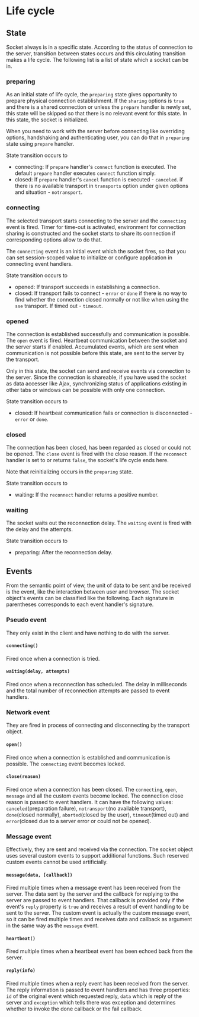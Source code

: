 # Life cycle

## State
Socket always is in a specific state. According to the status of connection to the server, transition between states occurs and this circulating transition makes a life cycle. The following list is a list of state which a socket can be in.

### preparing
As an initial state of life cycle, the `preparing` state gives opportunity to prepare physical connection establishment. If the `sharing` options is `true` and there is a shared connection or unless the `prepare` handler is newly set, this state will be skipped so that there is no relevant event for this state. In this state, the socket is initialized.

When you need to work with the server before connecting like overriding options, handshaking and authenticating user, you can do that in `preparing` state using `prepare` handler.

State transition occurs to
* connecting: If `prepare` handler's `connect` function is executed. The default `prepare` handler executes `connect` function simply.
* closed: If `prepare` handler's `cancel` function is executed - `canceled`. if there is no available transport in `transports` option under given options and situation - `notransport`.

### connecting
The selected transport starts connecting to the server and the `connecting` event is fired. Timer for time-out is activated, environment for connection sharing is constructed and the socket starts to share its connection if corresponding options allow to do that.

The `connecting` event is an initial event which the socket fires, so that you can set session-scoped value to initialize or configure application in connecting event handlers.

State transition occurs to
* opened: If transport succeeds in establishing a connection.
* closed: If transport fails to connect - `error` or `done` if there is no way to find whether the connection closed normally or not like when using the `sse` transport. If timed out - `timeout`.

### opened
The connection is established successfully and communication is possible. The `open` event is fired. Heartbeat communication between the socket and the server starts if enabled. Accumulated events, which are sent when communication is not possible before this state, are sent to the server by the transport.

Only in this state, the socket can send and receive events via connection to the server. Since the connection is shareable, if you have used the socket as data accesser like Ajax, synchronizing status of applications existing in other tabs or windows can be possible with only one connection.

State transition occurs to
* closed: If heartbeat communication fails or connection is disconnected - `error` or `done`.

### closed
The connection has been closed, has been regarded as closed or could not be opened. The `close` event is fired with the close reason. If the `reconnect` handler is set to or returns `false`, the socket's life cycle ends here.

Note that reinitializing occurs in the `preparing` state.

State transition occurs to
* waiting: If the `reconnect` handler returns a positive number.

### waiting
The socket waits out the reconnection delay. The `waiting` event is fired with the delay and the attempts.

State transition occurs to
* preparing: After the reconnection delay.

## Events
From the semantic point of view, the unit of data to be sent and be received is the event, like the interaction between user and browser. The socket object's events can be classified like the following. Each signature in parentheses corresponds to each event handler's signature.

### Pseudo event
They only exist in the client and have nothing to do with the server.

#### `connecting()`

Fired once when a connection is tried.

#### `waiting(delay, attempts)`

Fired once when a reconnection has scheduled. The delay in milliseconds and the total number of reconnection attempts are passed to event handlers.

### Network event
They are fired in process of connecting and disconnecting by the transport object.

#### `open()`

Fired once when a connection is established and communication is possible. The `connecting` event becomes locked.

#### `close(reason)`

Fired once when a connection has been closed. The `connecting`, `open`, `message` and all the custom events become locked. The connection close reason is passed to event handlers. It can have the following values: `canceled`(preparation failure), `notransport`(no available transport), `done`(closed normally), `aborted`(closed by the user), `timeout`(timed out) and `error`(closed due to a server error or could not be opened).

### Message event
Effectively, they are sent and received via the connection. The socket object uses several custom events to support additional functions. Such reserved custom events cannot be used artificially.

#### `message(data, [callback])`

Fired multiple times when a message event has been received from the server. The data sent by the server and the callback for replying to the server are passed to event handlers. That callback is provided only if the event's `reply` property is `true` and receives a result of event handling to be sent to the server. The custom event is actually the custom message event, so it can be fired multiple times and receives data and callback as argument in the same way as the `message` event.

#### `heartbeat()`

Fired multiple times when a heartbeat event has been echoed back from the server.

#### `reply(info)`

Fired multiple times when a reply event has been received from the server. The reply information is passed to event handlers and has three properties: `id` of the original event which requested reply, `data` which is reply of the server and `exception` which tells there was exception and determines whether to invoke the done callback or the fail callback.